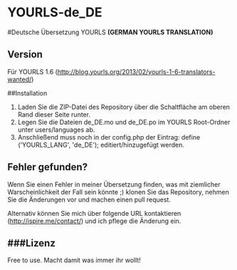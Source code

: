 YOURLS-de_DE
============

#Deutsche Übersetzung YOURLS
**(GERMAN YOURLS TRANSLATION)**

## Version

Für YOURLS 1.6 (http://blog.yourls.org/2013/02/yourls-1-6-translators-wanted/)


##Installation

1) Laden Sie die ZIP-Datei des Repository über die Schaltfläche am oberen Rand dieser Seite runter.
2) Legen Sie die Dateien de_DE.mo und de_DE.po im YOURLS Root-Ordner unter users/languages ab.
3) Anschließend muss noch in der config.php der Eintrag: define ('YOURLS_LANG', 'de_DE'); editiert/hinzugefügt werden.

## Fehler gefunden?
Wenn Sie einen Fehler in meiner Übersetzung finden, was mit ziemlicher Warscheinlichkeit der Fall sein könnte ;)
klonen Sie das Repository, nehmen Sie die Änderungen vor und machen einen pull request.

Alternativ können Sie mich über folgende URL kontaktieren (http://ispire.me/contact/) und ich pflege die Änderung ein.

###Lizenz
--------
Free to use. Macht damit was immer ihr wollt!
